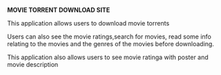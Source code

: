 **MOVIE TORRENT DOWNLOAD SITE**


This application allows users to download movie torrents

Users can also see the movie ratings,search for movies, read some info relating to the movies and the genres of the movies before downloading.





This application also allows users to see movie ratinga with poster and movie description
